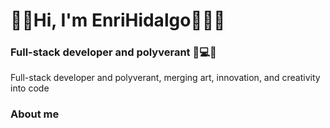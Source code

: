 # 👋🏻Hi, I'm EnriHidalgo👨🏻‍💻
### Full-stack developer and polyverant 🚀💻🔥
Full-stack developer and polyverant, merging art, innovation, and creativity into code

### About me
